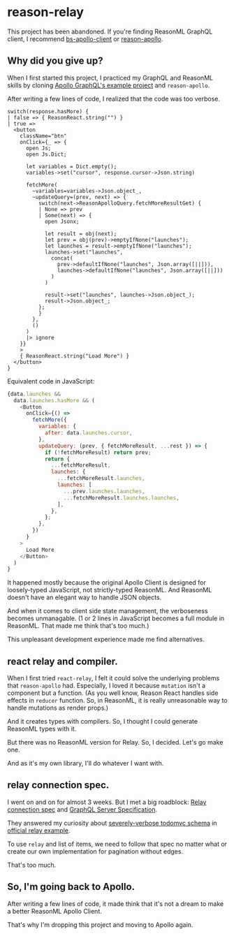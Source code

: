 # reason-relay

This project has been abandoned. If you're finding ReasonML GraphQL client, I recommend [bs-apollo-client](https://github.com/sainthkh/bs-apollo-client) or [reason-apollo](https://github.com/apollographql/reason-apollo). 

## Why did you give up?

When I first started this project, I practiced my GraphQL and ReasonML skills by cloning [Apollo GraphQL's example project](https://github.com/apollographql/fullstack-tutorial) and `reason-apollo`. 

After writing a few lines of code, I realized that the code was too verbose.

```reason
switch(response.hasMore) {
| false => { ReasonReact.string("") }
| true =>
  <button 
    className="btn"
    onClick={_ => {
      open Js;
      open Js.Dict;

      let variables = Dict.empty();
      variables->set("cursor", response.cursor->Json.string)
      
      fetchMore(
        ~variables=variables->Json.object_,
        ~updateQuery=(prev, next) => {
          switch(next->ReasonApolloQuery.fetchMoreResultGet) {
          | None => prev
          | Some(next) => {
            open Jsonx;
            
            let result = obj(next);
            let prev = obj(prev)->emptyIfNone("launches");
            let launches = result->emptyIfNone("launches");
            launches->set("launches", 
              concat(
                prev->defaultIfNone("launches", Json.array([||])), 
                launches->defaultIfNone("launches", Json.array([||]))
              )
            )
            
            result->set("launches", launches->Json.object_);
            result->Json.object_;
          };
          }
        },
        ()
      )
      |> ignore
    }}
    >
    { ReasonReact.string("Load More") }
  </button>
}
```

Equivalent code in JavaScript:

```js
{data.launches &&
  data.launches.hasMore && (
    <Button
      onClick={() =>
        fetchMore({
          variables: {
            after: data.launches.cursor,
          },
          updateQuery: (prev, { fetchMoreResult, ...rest }) => {
            if (!fetchMoreResult) return prev;
            return {
              ...fetchMoreResult,
              launches: {
                ...fetchMoreResult.launches,
                launches: [
                  ...prev.launches.launches,
                  ...fetchMoreResult.launches.launches,
                ],
              },
            };
          },
        })
      }
    >
      Load More
    </Button>
  )
}
```

It happened mostly because the original Apollo Client is designed for loosely-typed JavaScript, not strictly-typed ReasonML. And ReasonML doesn't have an elegant way to handle JSON objects. 

And when it comes to client side state management, the verboseness becomes unmanagable. (1 or 2 lines in JavaScript becomes a full module in ReasonML. That made me think that's too much.)

This unpleasant development experience made me find alternatives. 

## react relay and compiler.

When I first tried `react-relay`, I felt it could solve the underlying problems that `reason-apollo` had. Especially, I loved it because `mutation` isn't a component but a function. (As you well know, Reason React handles side effects in `reducer` function. So, in ReasonML, it is really unreasonable way to handle mutations as render props.)

And it creates types with compilers. So, I thought I could generate ReasonML types with it. 

But there was no ReasonML version for Relay. So, I decided. Let's go make one. 

And as it's my own library, I'll do whatever I want with. 

## relay connection spec. 

I went on and on for almost 3 weeks. But I met a big roadblock: [Relay connection spec](https://facebook.github.io/relay/graphql/connections.htm) and [GraphQL Server Specification](https://facebook.github.io/relay/docs/en/graphql-server-specification.html).

They answered my curiosity about [severely-verbose todomvc schema](https://github.com/relayjs/relay-examples/blob/master/todo/data/schema.graphql) in [official relay example](https://github.com/relayjs/relay-examples).

To use `relay` and list of items, we need to follow that spec no matter what or create our own implementation for pagination without edges.

That's too much. 

## So, I'm going back to Apollo.

After writing a few lines of code, it made think that it's not a dream to make a better ReasonML Apollo Client. 

That's why I'm dropping this project and moving to Apollo again.